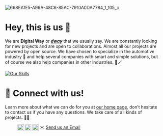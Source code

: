 <link
  rel="stylesheet"
  href="https://cdn.jsdelivr.net/gh/dheereshagrwal/colored-icons@1.6.1/ci.min.css"
/>

![668EA1E5-A96A-48C6-85AC-7910A0DA7784_1_105_c](https://github.com/dwaysweden/.github/assets/37549508/a24df877-0bef-4a31-bd7b-58c6d36263b0)
# Hey, this is us 👋
We are **Digital Way** or [***dway***](https://dway.se) that we usually say. We are constantly looking for new projects and are open to collaborations.
Almost all our projects are powered by open source. We have chosen to specialize in the automotive industry 🚗 and help several companies with smart and simple solutions, but of course we also help companies in other industries. 🤖🪄

[![Our Skills](https://skillicons.dev/icons?i=vue,nuxtjs,docker,azure,html,js,css,sass,tailwind,nginx,nodejs,ps,firebase,vite,wordpress)](https://skillicons.dev)

# 💬 Connect with us! 
Learn more about what we can do for you at [our home page](https://dway.se), don't hesitate to contact us if you have any questions. We take care of all kinds of projects. 🥷🏼

> <a href="https://facebook.com/dwaysverige/"><img align="left" src="" alt="Digital Way | Facebook" width="21px"/></a>

> <a href="https://instagram.com/dwaysverige"><img align="left" src="" alt="Digital Way | Instagram" width="21px"/></a>

> <a href="https://github.com/dwaysweden/"><img align="left" src="" alt="Digital Way | GitHub" width="21px"/></a>

✉️ [Send us an Email](mailto:hej@dway.se) 


<!--
**Here are some ideas to get you started:**

🙋‍♀️ A short introduction - what is your organization all about?
🌈 Contribution guidelines - how can the community get involved?
👩‍💻 Useful resources - where can the community find your docs? Is there anything else the community should know?
🍿 Fun facts - what does your team eat for breakfast?
🧙 Remember, you can do mighty things with the power of [Markdown](https://docs.github.com/github/writing-on-github/getting-started-with-writing-and-formatting-on-github/basic-writing-and-formatting-syntax)
-->
